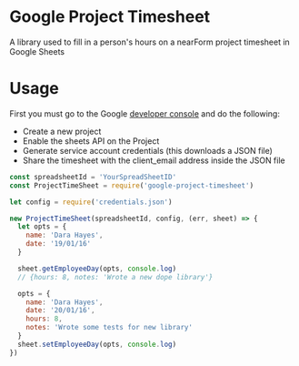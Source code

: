 # Google Project Timesheet
A library used to fill in a person's hours on a nearForm project timesheet in Google Sheets

# Usage
First you must go to the Google [developer console](https://console.developers.google.com) and do the following:
- Create a new project
- Enable the sheets API on the Project
- Generate service account credentials (this downloads a JSON file)
- Share the timesheet with the client_email address inside the JSON file

```js
const spreadsheetId = 'YourSpreadSheetID'
const ProjectTimeSheet = require('google-project-timesheet')

let config = require('credentials.json')

new ProjectTimeSheet(spreadsheetId, config, (err, sheet) => {
  let opts = {
    name: 'Dara Hayes',
    date: '19/01/16'
  }

  sheet.getEmployeeDay(opts, console.log)
  // {hours: 8, notes: 'Wrote a new dope library'}

  opts = {
    name: 'Dara Hayes',
    date: '20/01/16',
    hours: 8,
    notes: 'Wrote some tests for new library'
  }
  sheet.setEmployeeDay(opts, console.log)
})
```
